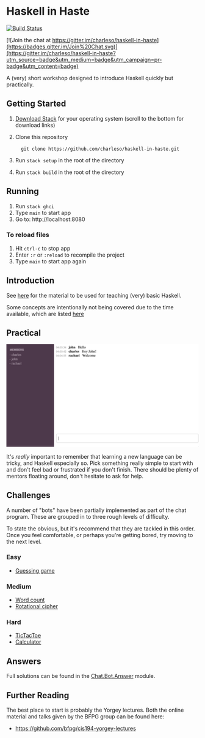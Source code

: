 # Haskell in Haste

[![Build Status](https://travis-ci.org/charleso/haskell-in-haste.svg)](https://travis-ci.org/charleso/haskell-in-haste)

[![Join the chat at https://gitter.im/charleso/haskell-in-haste](https://badges.gitter.im/Join%20Chat.svg)](https://gitter.im/charleso/haskell-in-haste?utm_source=badge&utm_medium=badge&utm_campaign=pr-badge&utm_content=badge)

A (very) short workshop designed to introduce Haskell quickly but practically.

## Getting Started

1. [Download Stack](https://github.com/commercialhaskell/stack/wiki/Downloads) for your operating system (scroll to the bottom for download links)
2. Clone this repository

         git clone https://github.com/charleso/haskell-in-haste.git

3. Run `stack setup` in the root of the directory
4. Run `stack build` in the root of the directory

## Running

1. Run `stack ghci`
2. Type `main` to start app
3. Go to: http://localhost:8080

### To reload files
1. Hit `ctrl-c` to stop app
2. Enter `:r` or `:reload` to recompile the project
3. Type `main` to start app again

## Introduction

See [here](Introduction.md) for the material to be used for teaching (very) basic Haskell.

Some concepts are intentionally not being covered due to the time available, which are listed [here](Avoid.md)

## Practical

![screenshot](static/images/screenshot.png)

It's _really_ important to remember that learning a new language can be tricky,
and Haskell especially so. Pick something really simple to start with and
don't feel bad or frustrated if you don't finish.
There should be plenty of mentors floating around, don't hesitate to ask for help.

## Challenges

A number of "bots" have been partially implemented as part of the chat program.
These are grouped in to three rough levels of difficulty.

To state the obvious, but it's recommend that they are tackled in this order.
Once you feel comfortable, or perhaps you're getting bored, try moving to the next level.

### Easy

- [Guessing game](src/Chat/Bot/Guess.hs)

### Medium

- [Word count](src/Chat/Bot/WordCount.hs)
- [Rotational cipher](src/Chat/Bot/Cipher.hs)

### Hard

- [TicTacToe](src/Chat/Bot/TicTacToe.hs)
- [Calculator](src/Chat/Bot/Calculator.hs)

## Answers

Full solutions can be found in the [Chat.Bot.Answer](src/Chat/Bot/Answer/) module.

## Further Reading

The best place to start is probably the Yorgey lectures.
Both the online material and talks given by the BFPG group
can be found here:

- https://github.com/bfpg/cis194-yorgey-lectures
